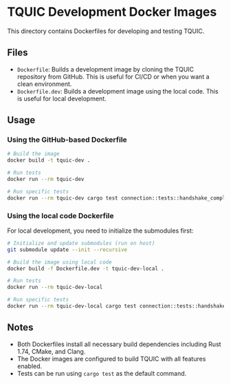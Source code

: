 # TQUIC Development Docker Images

This directory contains Dockerfiles for developing and testing TQUIC.

## Files

- `Dockerfile`: Builds a development image by cloning the TQUIC repository from GitHub. This is useful for CI/CD or when you want a clean environment.
- `Dockerfile.dev`: Builds a development image using the local code. This is useful for local development.

## Usage

### Using the GitHub-based Dockerfile

```bash
# Build the image
docker build -t tquic-dev .

# Run tests
docker run --rm tquic-dev

# Run specific tests
docker run --rm tquic-dev cargo test connection::tests::handshake_complete
```

### Using the local code Dockerfile

For local development, you need to initialize the submodules first:

```bash
# Initialize and update submodules (run on host)
git submodule update --init --recursive

# Build the image using local code
docker build -f Dockerfile.dev -t tquic-dev-local .

# Run tests
docker run --rm tquic-dev-local

# Run specific tests
docker run --rm tquic-dev-local cargo test connection::tests::handshake_complete
```

## Notes

- Both Dockerfiles install all necessary build dependencies including Rust 1.74, CMake, and Clang.
- The Docker images are configured to build TQUIC with all features enabled.
- Tests can be run using `cargo test` as the default command.